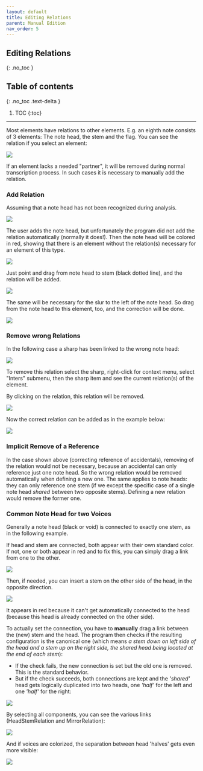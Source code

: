 ```yaml
---
layout: default
title: Editing Relations
parent: Manual Edition
nav_order: 5
---
```

## Editing Relations
{: .no_toc }

## Table of contents
{: .no_toc .text-delta }

1. TOC
{:toc}

---

Most elements have relations to other elements. E.g. an eighth note consists of 3 elements:
The note head, the stem and the flag. You can see the relation if you select an element:

![](../assets/images/note_with_relations.png)

If an element lacks a needed "partner", it will be removed during normal transcription process.
In such cases it is necessary to manually add the relation.

### Add Relation

Assuming that a note head has not been recognized during analysis.

![](../assets/images/missing_head_in_chord.png)

The user adds the note head, but unfortunately the program did not add the relation automatically
(normally it does!).
Then the note head will be colored in red, showing that there is an element without the relation(s)
necessary for an element of this type.

![](../assets/images/note_head_missing_relation.png)

Just point and drag from note head to stem (black dotted line), and the relation will be added.

![](../assets/images/add_relation.png)

The same will be necessary for the slur to the left of the note head.
So drag from the note head to this element, too, and the correction will be done.

![](../assets/images/relation_add_final.png)

### Remove wrong Relations

In the following case a sharp has been linked to the wrong note head:

![](../assets/images/wrong_relation.png)

To remove this relation select the sharp, right-click for context menu,
select "Inters" submenu, then the sharp item and see the current relation(s) of the element.

By clicking on the relation, this relation will be removed.

![](../assets/images/select_relation_for_remove.png)


Now the correct relation can be added as in the example below:

![](../assets/images/correct_relation_after_delete.png)

### Implicit Remove of a Reference

In the case shown above (correcting reference of accidentals), removing of the relation
would not be necessary, because an accidental can only reference just one note head.
So the wrong relation would be removed automatically when defining a new one.
The same applies to note heads: they can only reference one stem
(if we except the specific case of a single note head _shared_ between two opposite stems).
Defining a new relation would remove the former one.

### Common Note Head for two Voices

Generally a note head (black or void) is connected to exactly one stem, as in the following example.

If head and stem are connected, both appear with their own standard color.
If not, one or both appear in red and to fix this, you can simply drag a link from one to the other.

![](../assets/images/shared_head_1.png)

Then, if needed, you can insert a stem on the other side of the head, in the opposite direction.

![](../assets/images/shared_head_2.png)

It appears in red because it can't get automatically connected to the head
(because this head is already connected on the other side).

To actually set the  connection, you have to **manually** drag a link between the (new) stem and the
head.
The program then checks if the resulting configuration is the canonical one
(which means _a stem down on left side of the head and a stem up on the right side,
the shared head being located at the end of each stem_):

* If the check fails, the new connection is set but the old one is removed.
This is the standard behavior.
* But if the check succeeds, both connections are kept and the _'shared'_ head gets logically
duplicated into two heads, one _'half'_ for the left and one _'half'_ for the right:

![](../assets/images/shared_head_3.png)

By selecting all components, you can see the various links (HeadStemRelation and MirrorRelation):

![](../assets/images/shared_head_4.png)

And if voices are colorized, the separation between head 'halves' gets even more visible:

![](../assets/images/shared_head_5.png)
